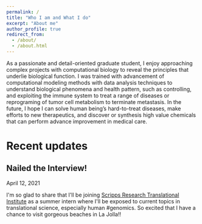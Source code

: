 ```yaml
---
permalink: /
title: "Who I am and What I do"
excerpt: "About me"
author_profile: true
redirect_from: 
  - /about/
  - /about.html
---
```


As a passionate and detail-oriented graduate student, I enjoy approaching complex projects with computational biology to reveal the principles that underlie biological function. I was trained with advancement of computational modeling methods with data analysis techniques to understand biological phenomena and health pattern, such as controlling, and exploiting the immune system to treat a range of diseases or reprograming of tumor cell metabolism to terminate metastasis. In the future, I hope I can solve human being’s hard-to-treat diseases, make efforts to new therapeutics, and discover or synthesis high value chemicals that can perform  advance improvement in medical care.

Recent updates
======

## Nailed the Interview!

April 12, 2021

I'm so glad to share that I'll be joining <a href="https://www.scripps.edu/science-and-medicine/translational-institute/">Scripps Research Translational Institute</a> as a summer intern where I'll be exposed to current topics in translational science, especially human #genomics. So excited that I have a chance to visit gorgeous beaches in La Jolla!!
